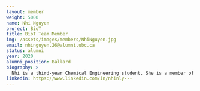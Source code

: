 ```yaml
---
layout: member
weight: 5000
name: Nhi Nguyen
project: BioT
title: BioT Team Member
img: /assets/images/members/NhiNguyen.jpg
email: nhinguyen.26@alumni.ubc.ca
status: alumni
year: 2020
alumni_position: Ballard
biography: > 
  Nhi is a third-year Chemical Engineering student. She is a member of the brewing team on the Automated Beer Brewing project due to her interest in the field of food processing and production. She hopes to gain some hands on experience during this project and to apply chemical engineering theory in the project’s practical setting. Nhi is currently experimenting with brewing a prototype batch of Kombucha, a fermented tea, to see if the beer brewing technology being developed could also be applied to Kombucha home brews.
linkedin: https://www.linkedin.com/in/nhinly---
---
```


